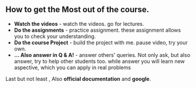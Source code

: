 ## How to get the Most out of the course.
* **Watch the videos** - watch the videos. go for lectures.
* **Do the assignments** - practice assignment. these assignment allows you to check your understanding.
* **Do the course Project** - build the project with me. pause video, try your own.
* **... Also answer in Q & A!** - answer others' queries. Not only ask, but also answer, try to help other students too. while answer you will learn new aspective, which you can apply in real problems

Last but not least , Also **official documentation** and **google**.
